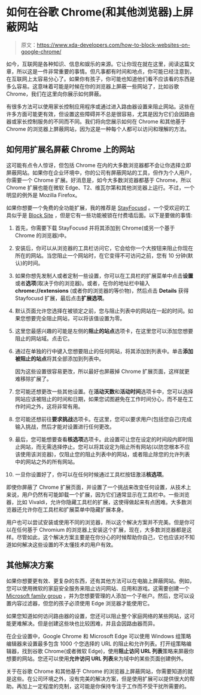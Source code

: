 # 如何在谷歌 Chrome(和其他浏览器)上屏蔽网站

> 原文：<https://www.xda-developers.com/how-to-block-websites-on-google-chrome/>

如今，互联网是各种知识、信息和娱乐的来源。它让你现在就在这里，阅读这篇文章，所以这是一件非常重要的事情。但凡事都有时间和地点，你可能已经注意到，在互联网上太容易分心了。如果你有孩子，你可能也知道他们看不应该看的东西是多么容易。这意味着可能是时候在你的浏览器上屏蔽一些网站了，比如谷歌 Chrome，我们在这里向你展示如何屏蔽。

有很多方法可以使用家长控制应用程序或通过进入路由器设置来阻止网站。这些在许多方面可能更有效，但设置这些障碍并不总是很容易，尤其是因为它们会因路由器或家长控制服务的不同而不同。我们将向您展示如何在 Chrome 和其他基于 Chrome 的浏览器上屏蔽网站，因为这是一种每个人都可以访问和理解的方法。

## 如何用扩展名屏蔽 Chrome 上的网站

这可能有点令人惊讶，但包括 Chrome 在内的大多数浏览器都不会让你选择立即屏蔽网站。如果你在企业环境中，你的公司有屏蔽网站的工具，但作为个人用户，你需要一个 Chrome 扩展。好消息是，如今大多数浏览器都基于 Chrome，所以 Chrome 扩展也能在微软 Edge、T2、维瓦尔第和其他浏览器上运行。不过，一个明显的例外是 Mozilla Firefox。

如果你想要一个免费的全功能扩展，我的推荐是 [StayFocusd](https://chrome.google.com/webstore/detail/stayfocusd/laankejkbhbdhmipfmgcngdelahlfoji/) 。一个受欢迎的工具似乎是 [Block Site](https://chrome.google.com/webstore/detail/blocksite-block-websites/eiimnmioipafcokbfikbljfdeojpcgbh) ，但是它有一些功能被锁在付费墙后面。以下是要做的事情:

1.  首先，你需要下载 StayFocusd 并将其添加到 Chrome(或另一个基于 Chrome 的浏览器)中。
2.  安装后，你可以从浏览器的工具栏访问它，它会给你一个大按钮来阻止你现在所在的网站。当您阻止一个网站时，在它变得不可访问之前，您有 10 分钟(默认)的时间。
3.  如果你想先发制人或者定制一些设置，你可以在工具栏的扩展菜单中点击**设置**或者**选项**(取决于你的浏览器)。或者，在你的地址栏中输入 **chrome://extensions** (或者你的浏览器的等价物)，然后点击 **Details** 获得 Stayfocusd 扩展，最后点击**扩展选项**。
4.  默认页面允许您选择在被锁定之前，您与阻止列表中的网站在一起的时间。如果您想要完全阻止网站，可以将该值设置为零。
5.  这里您最感兴趣的可能是左侧的**阻止的站点**选项卡，在这里您可以添加您想要阻止的网站域。点击它。
6.  通过在单独的行中键入您想要阻止的任何网站，将其添加到列表中。单击**添加被阻止的站点**将其全部添加到列表中。

    因为这些设置很容易更改，所以最好也屏蔽掉 Chrome 扩展页面，这样就更难移除扩展了。

7.  您可能还想更改一些其他设置。在**活动天数**和**活动时间**选项卡中，您可以选择网站应该被阻止的时间和日期，如果您试图避免在工作时间分心，而不是在工作时间之外，这将非常有用。
8.  您可能还想前往**要求挑战**选项卡。在这里，您可以要求用户(包括您自己)完成输入挑战，然后才能对设置进行任何更改。
9.  最后，您可能想要查看**核选项**选项卡。此设置可让您在设定的时间段内即时阻止网站，而无需选择停止。您可以将其设定为阻止所有网站(以防您根本不应该使用该浏览器)，仅阻止您的阻止列表中的网站，或者阻止除您的允许列表中的网站之外的所有网站。
10.  一旦你设置好了，你可以在任何时候通过工具栏按钮激活**核选项**。

即使你屏蔽了 Chrome 扩展页面，并设置了一个挑战来改变任何设置，从技术上来说，用户仍然有可能卸载一个扩展，因为它们通常显示在工具栏中。一些浏览器，比如 Vivaldi，允许你隐藏工具栏的扩展，这使得做起来有点困难。大多数浏览器还允许你在工具栏和扩展菜单中隐藏扩展本身。

用户也可以尝试安装或使用不同的浏览器，所以这个解决方案并不完美。但是你可以在任何基于 Chromium 的浏览器上安装这个扩展，现在，大多数浏览器都是这样。尽管如此，这个解决方案主要是在你分心的时候帮助你自己，它也应该对不知道如何解决这些设置的不太懂技术的用户有效。

## 其他解决方案

如果你想要更有效、更复杂的东西，还有其他方法可以在电脑上屏蔽网站。例如，您可以使用微软的家庭安全服务来阻止访问网站、应用和游戏。这需要创建一个 [Microsoft family group](https://family.microsoft.com/) ，并为您想要管理的人添加一个子帐户。然后，您可以设置内容过滤器，但您的孩子必须使用 Edge 浏览器才能使用它。

如果您知道如何访问路由器的设置，您还可以阻止整个家庭网络的某些网站，这可能更难解决。但是创建这些块也比较困难，并且会因路由器而异。

在企业设置中，Google Chrome 和 Microsoft Edge 可以使用 Windows 组策略编辑器来设置最多包含 1000 个您选择的 URL 的阻止和允许列表。打开组策略编辑器，找到谷歌 Chrome(或者微软 Edge)，使用**阻止访问 URL 列表**策略来屏蔽你想要的网站。您还可以使用**允许访问 URL 列表**来为域中的某些页面创建例外。

关于在谷歌 Chrome 和其他基于 Chrome 的浏览器上屏蔽网站，你需要知道的就是这些。在公司环境之外，没有完美的解决方案，但是使用扩展可以提供很大的帮助。再加上一定程度的克制，这可能是你保持专注于工作而不受干扰所需要的。